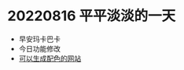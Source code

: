 <!--
 * @Desc:
 * @Author: 曾茹菁
 * @Date: 2022-08-16 09:07:16
 * @LastEditors: 曾茹菁
 * @LastEditTime: 2022-08-16 17:48:58
-->

# 20220816 平平淡淡的一天

- 早安玛卡巴卡
- 今日功能修改
- [可以生成配色的网站](https://encycolorpedia.com/)
